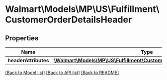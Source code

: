 # Walmart\Models\MP\US\Fulfillment\CustomerOrderDetailsHeader

## Properties

Name | Type | Description | Notes
------------ | ------------- | ------------- | -------------
**headerAttributes** | [**\Walmart\Models\MP\US\Fulfillment\CustomerOrderDetailsHeaderAttributes**](CustomerOrderDetailsHeaderAttributes.md) |  | [optional]


[[Back to Model list]](./) [[Back to API list]](../../../../../README.md#supported-apis) [[Back to README]](../../../../../README.md)
